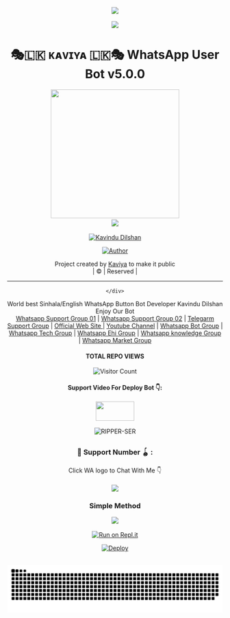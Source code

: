 <div align="center">		

<img src= "https://camo.githubusercontent.com/71b837571c48af3aa60a73dbc9d5936aa359d78efbfa8a6743cbbbc16b80ef4d/68747470733a2f2f63646e2e646973636f72646170702e636f6d2f6174746163686d656e74732f3830353930323039333930363630383138362f3830353931333937323533353539303932322f74656e6f722e676966"/>
</p>

<p align="center">
  <img src="https://readme-typing-svg.herokuapp.com/?lines=🔥Welcome+to+Kaviya+OFC🪀&font=Fira%20Code&center=true&width=380&height=50">


<h1>🎭🇱🇰 ᴋᴀᴠɪʏᴀ 🇱🇰🎭  WhatsApp User Bot v5.0.0</h1>
</div>

<div align="center">
  <img src="https://telegra.ph/file/08006c394c3e994a1b2b3.jpg" width="300" height="300">
	<div align="center">
<img src= "https://camo.githubusercontent.com/71b837571c48af3aa60a73dbc9d5936aa359d78efbfa8a6743cbbbc16b80ef4d/68747470733a2f2f63646e2e646973636f72646170702e636f6d2f6174746163686d656e74732f3830353930323039333930363630383138362f3830353931333937323533353539303932322f74656e6f722e676966"/>
</p>

<div align="center">
 <p align="center">
<a href="#"><img title="Kavindu Dilshan" src="https://img.shields.io/badge/Kaviya-blue?colorA=%23ff0000&colorB=%23017e40&style=for-the-badge"></a>
</p>
  <p align="center">
<a href="https://github.com/RIPPER-SER
"><img title="Author" src="https://img.shields.io/badge/Author-RIPPER-SER/ALPHA_WA?color=blue&style=for-the-badge&logo=whatsapp"></a>
</p>
</div>
<p align="center">
Project created by <a href="https://github.com/RIPPER-SER">Kaviya</a> to make it public
    <br>
       | © |
        Reserved |
    <br> 
</p>

----

	</div>
<p align="center">
    World best Sinhala/English WhatsApp Button Bot Developer Kavindu Dilshan Enjoy Our Bot
    <br>
        <a href="https://chat.whatsapp.com/EmxfOklzLVIIyDEKPx4IYj">Whatsapp Support Group 01</a> |
	<a href="https://chat.whatsapp.com/KpBbjUuoKCE5DclK9lKdr0">Whatsapp Support Group 02</a> |
	<a href="https://t.me/+TaQGxVd7ZM43NDk1">Telegarm Support Group</a> |
	<a href="https://achibrolk.wordpress.com/alpha-bot-service">Official Web Site </a> |
        <a href="https://www.youtube.com/c/ABLKPGAchiBrolk">Youtube Channel</a> |
	<a href="https://chat.whatsapp.com/FTtlr84ndUWIkR7PeHoqXJ">Whatsapp Bot Group</a> |
	<a href="https://chat.whatsapp.com/KQRCEydZ4QwJ7JpKypx5gg">Whatsapp Tech Group</a> |
	<a href="https://chat.whatsapp.com/BiRfTmouLQ2J7MaLdczOY5">Whatsapp Ehi Group</a> |
	<a href="https://chat.whatsapp.com/GPUvBfhhz7OLZhckbGi8mj">Whatsapp knowledge Group</a> |
	<a href="https://chat.whatsapp.com/GSijEqwPZBS4a3VzzlvKLM">Whatsapp Market Group</a>
    <br>
</p>
	
	
  #### TOTAL REPO VIEWS
![Visitor Count](https://profile-counter.glitch.me/ALPHA-OFFICIAL-TEAM/count.svg)
</p>
<h4 align="center">Support Video For Deploy Bot 👇:</h4>
<p align="center">
<a href="https://youtu.be/uAuIcxlGFKw" target="blank"><img align="center" src="https://upload.wikimedia.org/wikipedia/commons/thumb/e/e1/Logo_of_YouTube_%282015-2017%29.svg/1200px-Logo_of_YouTube_%282015-2017%29.svg.png" height="45" width="90" /></a>
</p>
  

<p align="center">


<p><img align="center" src="https://github-readme-streak-stats.herokuapp.com/?user=ALPHA-OFFICIAL-TEAM&theme=dark" alt="RIPPER-SER" /></p>
</p>

##
  <h3 align="center">📢 Support Number 🪀 :</h3>
<p align="center">
Click WA logo to Chat With Me 👇
    <br>
<br>
  <a href="https://wa.me/+94767588628" target="blank"><img align="center" src="https://github.com/Alien-alfa/PublicBot/blob/main/wlogo.svg.png " /></a>
</p>

### Simple Method

<p align="center">
  <img src="https://readme-typing-svg.herokuapp.com/?lines=🤖Kaviyah+QR+Scan+Button🤖+👇:&font=Fira%20Code&center=true&width=380&height=50">

[![Run on Repl.it](https://repl.it/badge/github/quiec/whatsAlfa)](https://replit.com/@ALPHAOFFICIAL/V5)

[![Deploy](https://www.herokucdn.com/deploy/button.svg)](https://heroku.com/deploy?template=https://github.com/Kaviyaofc/kaviyah55)
<br>
<br >
 
<div align="center">

 [![Run on Repl.it](https://github.com/Platane/snk/raw/output/github-contribution-grid-snake.svg)](https://replit.com/@ALPHAOFFICIAL/V5)
